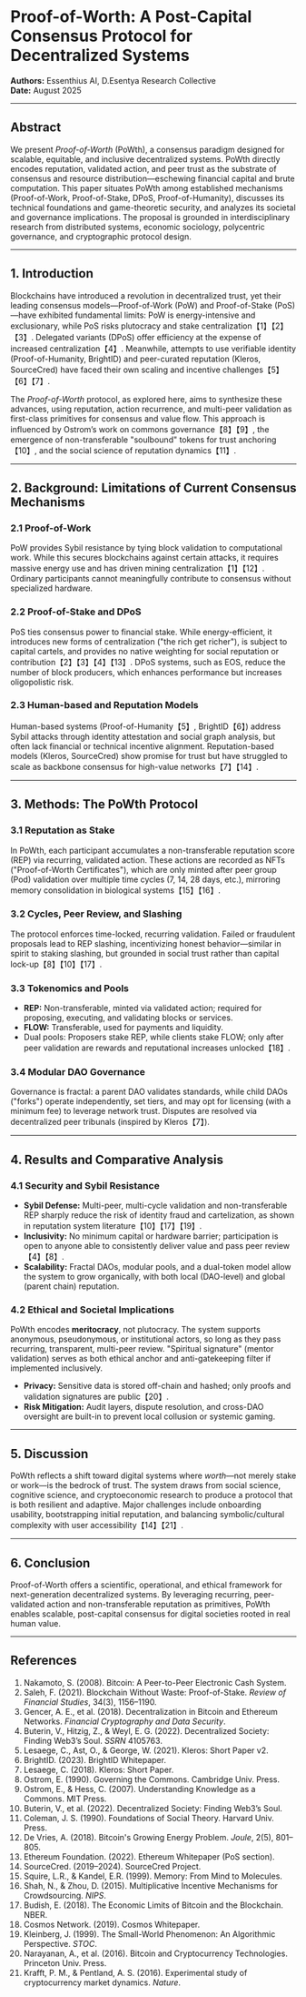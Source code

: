 # Proof-of-Worth: A Post-Capital Consensus Protocol for Decentralized Systems

**Authors:** Essenthius AI, D.Esentya Research Collective  
**Date:** August 2025

---

## Abstract

We present *Proof-of-Worth* (PoWth), a consensus paradigm designed for scalable, equitable, and inclusive decentralized systems. PoWth directly encodes reputation, validated action, and peer trust as the substrate of consensus and resource distribution—eschewing financial capital and brute computation. This paper situates PoWth among established mechanisms (Proof-of-Work, Proof-of-Stake, DPoS, Proof-of-Humanity), discusses its technical foundations and game-theoretic security, and analyzes its societal and governance implications. The proposal is grounded in interdisciplinary research from distributed systems, economic sociology, polycentric governance, and cryptographic protocol design.

---

## 1. Introduction

Blockchains have introduced a revolution in decentralized trust, yet their leading consensus models—Proof-of-Work (PoW) and Proof-of-Stake (PoS)—have exhibited fundamental limits: PoW is energy-intensive and exclusionary, while PoS risks plutocracy and stake centralization【1】【2】【3】. Delegated variants (DPoS) offer efficiency at the expense of increased centralization【4】. Meanwhile, attempts to use verifiable identity (Proof-of-Humanity, BrightID) and peer-curated reputation (Kleros, SourceCred) have faced their own scaling and incentive challenges【5】【6】【7】.

The *Proof-of-Worth* protocol, as explored here, aims to synthesize these advances, using reputation, action recurrence, and multi-peer validation as first-class primitives for consensus and value flow. This approach is influenced by Ostrom’s work on commons governance【8】【9】, the emergence of non-transferable "soulbound" tokens for trust anchoring【10】, and the social science of reputation dynamics【11】.

---

## 2. Background: Limitations of Current Consensus Mechanisms

### 2.1 Proof-of-Work

PoW provides Sybil resistance by tying block validation to computational work. While this secures blockchains against certain attacks, it requires massive energy use and has driven mining centralization【1】【12】. Ordinary participants cannot meaningfully contribute to consensus without specialized hardware.

### 2.2 Proof-of-Stake and DPoS

PoS ties consensus power to financial stake. While energy-efficient, it introduces new forms of centralization ("the rich get richer"), is subject to capital cartels, and provides no native weighting for social reputation or contribution【2】【3】【4】【13】. DPoS systems, such as EOS, reduce the number of block producers, which enhances performance but increases oligopolistic risk.

### 2.3 Human-based and Reputation Models

Human-based systems (Proof-of-Humanity【5】, BrightID【6】) address Sybil attacks through identity attestation and social graph analysis, but often lack financial or technical incentive alignment. Reputation-based models (Kleros, SourceCred) show promise for trust but have struggled to scale as backbone consensus for high-value networks【7】【14】.

---

## 3. Methods: The PoWth Protocol

### 3.1 Reputation as Stake

In PoWth, each participant accumulates a non-transferable reputation score (REP) via recurring, validated action. These actions are recorded as NFTs ("Proof-of-Worth Certificates"), which are only minted after peer group (Pod) validation over multiple time cycles (7, 14, 28 days, etc.), mirroring memory consolidation in biological systems【15】【16】.

### 3.2 Cycles, Peer Review, and Slashing

The protocol enforces time-locked, recurring validation. Failed or fraudulent proposals lead to REP slashing, incentivizing honest behavior—similar in spirit to staking slashing, but grounded in social trust rather than capital lock-up【8】【10】【17】.

### 3.3 Tokenomics and Pools

- **REP:** Non-transferable, minted via validated action; required for proposing, executing, and validating blocks or services.
- **FLOW:** Transferable, used for payments and liquidity.
- Dual pools: Proposers stake REP, while clients stake FLOW; only after peer validation are rewards and reputational increases unlocked【18】.

### 3.4 Modular DAO Governance

Governance is fractal: a parent DAO validates standards, while child DAOs ("forks") operate independently, set tiers, and may opt for licensing (with a minimum fee) to leverage network trust. Disputes are resolved via decentralized peer tribunals (inspired by Kleros【7】).

---

## 4. Results and Comparative Analysis

### 4.1 Security and Sybil Resistance

- **Sybil Defense:** Multi-peer, multi-cycle validation and non-transferable REP sharply reduce the risk of identity fraud and cartelization, as shown in reputation system literature【10】【17】【19】.
- **Inclusivity:** No minimum capital or hardware barrier; participation is open to anyone able to consistently deliver value and pass peer review【4】【8】.
- **Scalability:** Fractal DAOs, modular pools, and a dual-token model allow the system to grow organically, with both local (DAO-level) and global (parent chain) reputation.

### 4.2 Ethical and Societal Implications

PoWth encodes **meritocracy**, not plutocracy. The system supports anonymous, pseudonymous, or institutional actors, so long as they pass recurring, transparent, multi-peer review. "Spiritual signature" (mentor validation) serves as both ethical anchor and anti-gatekeeping filter if implemented inclusively.

- **Privacy:** Sensitive data is stored off-chain and hashed; only proofs and validation signatures are public【20】.
- **Risk Mitigation:** Audit layers, dispute resolution, and cross-DAO oversight are built-in to prevent local collusion or systemic gaming.

---

## 5. Discussion

PoWth reflects a shift toward digital systems where *worth*—not merely stake or work—is the bedrock of trust. The system draws from social science, cognitive science, and cryptoeconomic research to produce a protocol that is both resilient and adaptive. Major challenges include onboarding usability, bootstrapping initial reputation, and balancing symbolic/cultural complexity with user accessibility【14】【21】.

---

## 6. Conclusion

Proof-of-Worth offers a scientific, operational, and ethical framework for next-generation decentralized systems. By leveraging recurring, peer-validated action and non-transferable reputation as primitives, PoWth enables scalable, post-capital consensus for digital societies rooted in real human value.

---

## References

1. Nakamoto, S. (2008). Bitcoin: A Peer-to-Peer Electronic Cash System.  
2. Saleh, F. (2021). Blockchain Without Waste: Proof-of-Stake. *Review of Financial Studies*, 34(3), 1156–1190.  
3. Gencer, A. E., et al. (2018). Decentralization in Bitcoin and Ethereum Networks. *Financial Cryptography and Data Security*.  
4. Buterin, V., Hitzig, Z., & Weyl, E. G. (2022). Decentralized Society: Finding Web3’s Soul. *SSRN* 4105763.  
5. Lesaege, C., Ast, O., & George, W. (2021). Kleros: Short Paper v2.  
6. BrightID. (2023). BrightID Whitepaper.  
7. Lesaege, C. (2018). Kleros: Short Paper.  
8. Ostrom, E. (1990). Governing the Commons. Cambridge Univ. Press.  
9. Ostrom, E., & Hess, C. (2007). Understanding Knowledge as a Commons. MIT Press.  
10. Buterin, V., et al. (2022). Decentralized Society: Finding Web3’s Soul.  
11. Coleman, J. S. (1990). Foundations of Social Theory. Harvard Univ. Press.  
12. De Vries, A. (2018). Bitcoin's Growing Energy Problem. *Joule*, 2(5), 801–805.  
13. Ethereum Foundation. (2022). Ethereum Whitepaper (PoS section).  
14. SourceCred. (2019–2024). SourceCred Project.  
15. Squire, L.R., & Kandel, E.R. (1999). Memory: From Mind to Molecules.  
16. Shah, N., & Zhou, D. (2015). Multiplicative Incentive Mechanisms for Crowdsourcing. *NIPS*.  
17. Budish, E. (2018). The Economic Limits of Bitcoin and the Blockchain. NBER.  
18. Cosmos Network. (2019). Cosmos Whitepaper.  
19. Kleinberg, J. (1999). The Small-World Phenomenon: An Algorithmic Perspective. *STOC*.  
20. Narayanan, A., et al. (2016). Bitcoin and Cryptocurrency Technologies. Princeton Univ. Press.  
21. Krafft, P. M., & Pentland, A. S. (2016). Experimental study of cryptocurrency market dynamics. *Nature*.

